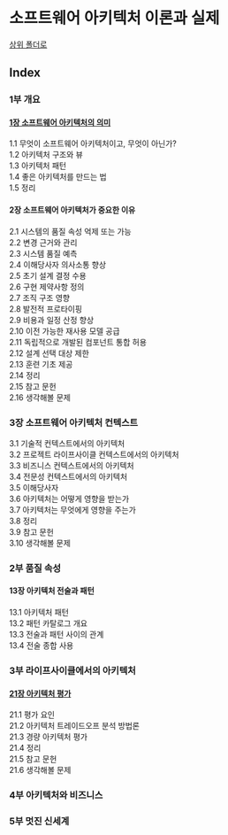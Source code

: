 # 소프트웨어 아키텍처 이론과 실제

[상위 폴더로](../index.md)

## Index

### 1부 개요
#### [1장 소프트웨어 아키텍처의 의미](1.md)
1.1 무엇이 소프트웨어 아키텍처이고, 무엇이 아닌가?  
1.2 아키텍처 구조와 뷰  
1.3 아키텍처 패턴  
1.4 좋은 아키텍처를 만드는 법  
1.5 정리  

#### 2장 소프트웨어 아키텍처가 중요한 이유
2.1 시스템의 품질 속성 억제 또는 가능  
2.2 변경 근거와 관리  
2.3 시스템 품질 예측  
2.4 이해당사자 의사소통 향상  
2.5 초기 설계 결정 수용  
2.6 구현 제약사항 정의  
2.7 조직 구조 영향  
2.8 발전적 프로타이핑  
2.9 비용과 일정 산정 향상  
2.10 이전 가능한 재사용 모델 공급  
2.11 독립적으로 개발된 컴포넌트 통합 허용  
2.12 설계 선택 대상 제한  
2.13 훈련 기초 제공  
2.14 정리  
2.15 참고 문헌  
2.16 생각해볼 문제  

### 3장 소프트웨어 아키텍처 컨텍스트
3.1 기술적 컨텍스트에서의 아키텍처  
3.2 프로젝트 라이프사이클 컨텍스트에서의 아키텍처  
3.3 비즈니스 컨텍스트에서의 아키텍처  
3.4 전문성 컨텍스트에서의 아키텍처  
3.5 이해당사자  
3.6 아키텍처는 어떻게 영향을 받는가  
3.7 아키텍처는 무엇에게 영향을 주는가  
3.8 정리  
3.9 참고 문헌  
3.10 생각해볼 문제  

### 2부 품질 속성
#### 13장 아키텍처 전술과 패턴
13.1 아키텍처 패턴  
13.2 패턴 카탈로그 개요  
13.3 전술과 패턴 사이의 관계  
13.4 전술 종합 사용  

### 3부 라이프사이클에서의 아키텍처
#### [21장 아키텍처 평가](21.md)
21.1 평가 요인  
21.2 아키텍처 트레이드오프 분석 방법론  
21.3 경량 아키텍처 평가  
21.4 정리  
21.5 참고 문헌  
21.6 생각해볼 문제  

### 4부 아키텍처와 비즈니스

### 5부 멋진 신세계
